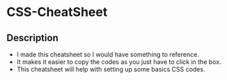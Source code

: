 # CSS-CheatSheet

## Description
- I made this cheatsheet so I would have something to reference. 
- It makes it easier to copy the codes as you just have to click in the box.
- This cheatsheet will help with setting up some basics CSS codes. 